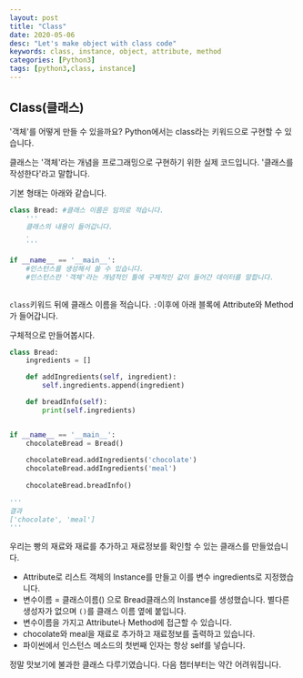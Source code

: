 ```yaml
---
layout: post
title: "Class"
date: 2020-05-06
desc: "Let's make object with class code"
keywords: class, instance, object, attribute, method
categories: [Python3]
tags: [python3,class, instance]
---
```



## Class(클래스)

'객체'를 어떻게 만들 수 있을까요? Python에서는 class라는 키워드으로 구현할 수 있습니다. 

클래스는 '객체'라는 개념을 프로그래밍으로 구현하기 위한 실제 코드입니다. '클래스를 작성한다'라고 말합니다.

기본 형태는 아래와 같습니다. 

~~~python
class Bread: #클래스 이름은 임의로 적습니다. 
    '''
    클래스의 내용이 들어갑니다.
    .
    '''

if __name__ == '__main__':
	#인스턴스를 생성해서 쓸 수 있습니다. 
    #인스턴스란 '객체'라는 개념적인 틀에 구체적인 값이 들어간 데이터를 말합니다. 
    
~~~

`class`키워드 뒤에 클래스 이름을 적습니다. `:`이후에 아래 블록에 Attribute와 Method가 들어갑니다. 



구체적으로 만들어봅시다. 

~~~python
class Bread:
    ingredients = []

    def addIngredients(self, ingredient):
        self.ingredients.append(ingredient)

    def breadInfo(self):
        print(self.ingredients)


if __name__ == '__main__':
    chocolateBread = Bread()
    
    chocolateBread.addIngredients('chocolate')
    chocolateBread.addIngredients('meal')
    
    chocolateBread.breadInfo()
    
'''
결과
['chocolate', 'meal']
'''
~~~

우리는 빵의 재료와 재료를 추가하고 재료정보를 확인할 수 있는 클래스를 만들었습니다. 

* Attribute로 리스트 객체의 Instance를 만들고 이를 변수 ingredients로 지정했습니다. 
* 변수이름 = 클래스이름() 으로 Bread클래스의 Instance를 생성했습니다. 별다른 생성자가 없으며 `()`를 클래스 이름 옆에 붙입니다.  
* 변수이름을 가지고 Attribute나 Method에 접근할 수 있습니다.  
* chocolate와 meal을 재료로 추가하고 재료정보를 출력하고 있습니다. 
* 파이썬에서 인스턴스 메소드의 첫번째 인자는 항상 self를 넣습니다. 



정말 맛보기에 불과한 클래스 다루기였습니다. 다음 챕터부터는 약간 어려워집니다.



